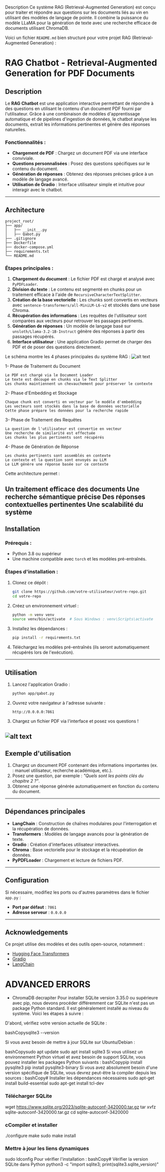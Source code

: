 Description
Ce système RAG (Retrieval-Augmented Generation) est conçu pour traiter et répondre aux questions sur les documents liés au vin en utilisant des modèles de langage de pointe. Il combine la puissance du modèle LLaMA pour la génération de texte avec une recherche efficace de documents utilisant ChromaDB.


Voici un fichier `README.md` bien structuré pour votre projet RAG (Retrieval-Augmented Generation) :  


# RAG Chatbot - Retrieval-Augmented Generation for PDF Documents


## Description

Le **RAG Chatbot** est une application interactive permettant de répondre à des questions en utilisant le contenu d'un document PDF fourni par l'utilisateur. Grâce à une combinaison de modèles d'apprentissage automatique et de pipelines d'ingestion de données, le chatbot analyse les documents, extrait les informations pertinentes et génère des réponses naturelles.

### Fonctionnalités :
- **Chargement de PDF** : Chargez un document PDF via une interface conviviale.
- **Questions personnalisées** : Posez des questions spécifiques sur le contenu du document.
- **Génération de réponses** : Obtenez des réponses précises grâce à un modèle de langage avancé.
- **Utilisation de Gradio** : Interface utilisateur simple et intuitive pour interagir avec le chatbot.

---

## Architecture
```
project_root/
├── app/
│   ├── __init__.py
│   ├── Qabot.py
├── .gitignore
├── Dockerfile
├── docker-compose.yml
├── requirements.txt
└── README.md
```
### Étapes principales :
1. **Chargement du document** : Le fichier PDF est chargé et analysé avec `PyPDFLoader`.
2. **Division du texte** : Le contenu est segmenté en chunks pour un traitement efficace à l'aide de `RecursiveCharacterTextSplitter`.
3. **Création de la base vectorielle** : Les chunks sont convertis en vecteurs avec `sentence-transformers/all-MiniLM-L6-v2` et stockés dans une base Chroma.
4. **Récupération des informations** : Les requêtes de l'utilisateur sont comparées aux vecteurs pour retrouver les passages pertinents.
5. **Génération de réponses** : Un modèle de langage basé sur `unsloth/Llama-3.2-1B-Instruct` génère des réponses à partir des passages récupérés.
6. **Interface utilisateur** : Une application Gradio permet de charger des PDF et de poser des questions directement.

Le schéma montre les 4 phases principales du système RAG :
![alt text](<Untitled diagram-2025-01-15-163120.png>)

1- Phase de Traitement du Document

    Le PDF est chargé via le Document Loader
    Le texte est découpé en chunks via le Text Splitter
    Les chunks maintiennent un chevauchement pour préserver le contexte


2- Phase d'Embedding et Stockage

    Chaque chunk est converti en vecteur par le modèle d'embedding
    Les vecteurs sont stockés dans la base de données vectorielle
    Cette phase prépare les données pour la recherche rapide


3- Phase de Traitement des Requêtes

    La question de l'utilisateur est convertie en vecteur
    Une recherche de similarité est effectuée
    Les chunks les plus pertinents sont récupérés


4- Phase de Génération de Réponse

    Les chunks pertinents sont assemblés en contexte
    Le contexte et la question sont envoyés au LLM
    Le LLM génère une réponse basée sur ce contexte


Cette architecture permet :

Un traitement efficace des documents
Une recherche sémantique précise
Des réponses contextuelles pertinentes
Une scalabilité du système
---

## Installation

### Prérequis :
- Python 3.8 ou supérieur
- Une machine compatible avec `torch` et les modèles pré-entraînés.

### Étapes d'installation :

1. Clonez ce dépôt :
   ```bash
   git clone https://github.com/votre-utilisateur/votre-repo.git
   cd votre-repo
   ```

2. Créez un environnement virtuel :
   ```bash
   python -m venv venv
   source venv/bin/activate  # Sous Windows : venv\Scripts\activate
   ```

3. Installez les dépendances :
   ```bash
   pip install -r requirements.txt
   ```

4. Téléchargez les modèles pré-entraînés (ils seront automatiquement récupérés lors de l'exécution).

---

## Utilisation

1. Lancez l'application Gradio :
   ```bash
   python app/qabot.py
   ```

2. Ouvrez votre navigateur à l'adresse suivante :
   ```
   http://0.0.0.0:7861
   ```

3. Chargez un fichier PDF via l'interface et posez vos questions !

![alt text](image.png)
---

## Exemple d'utilisation

1. Chargez un document PDF contenant des informations importantes (ex. : manuel utilisateur, recherche académique, etc.).
2. Posez une question, par exemple : _"Quels sont les points clés du chapitre 2 ?"_.
3. Obtenez une réponse générée automatiquement en fonction du contenu du document.

---

## Dépendances principales

- **LangChain** : Construction de chaînes modulaires pour l'interrogation et la récupération de données.
- **Transformers** : Modèles de langage avancés pour la génération de texte.
- **Gradio** : Création d'interfaces utilisateur interactives.
- **Chroma** : Base vectorielle pour le stockage et la récupération de données.
- **PyPDFLoader** : Chargement et lecture de fichiers PDF.

---

## Configuration

Si nécessaire, modifiez les ports ou d'autres paramètres dans le fichier `app.py` :
- **Port par défaut** : `7861`
- **Adresse serveur** : `0.0.0.0`

---

## Acknowledgements

Ce projet utilise des modèles et des outils open-source, notamment :
- [Hugging Face Transformers](https://huggingface.co/transformers/)
- [Gradio](https://gradio.app/)
- [LangChain](https://www.langchain.com/)

# ADVANCED ERRORS

- ChromaDB decrapiter
    Pour installer SQLite version 3.35.0 ou supérieure avec pip, nous devons procéder différemment car SQLite n'est pas un package Python standard. Il est généralement installé au niveau du système. Voici les étapes à suivre :

D'abord, vérifiez votre version actuelle de SQLite :

bashCopysqlite3 --version

Si vous avez besoin de mettre à jour SQLite sur Ubuntu/Debian :

bashCopysudo apt update
sudo apt install sqlite3
Si vous utilisez un environnement Python virtuel et avez besoin de support SQLite, vous pouvez installer les packages Python suivants :
bashCopypip install pysqlite3
pip install pysqlite3-binary
Si vous avez absolument besoin d'une version spécifique de SQLite, vous devrez peut-être la compiler depuis les sources :
bashCopy# Installer les dépendances nécessaires
sudo apt-get install build-essential
sudo apt-get install tcl-dev

### Télécharger SQLite
wget https://www.sqlite.org/2023/sqlite-autoconf-3420000.tar.gz
tar xvfz sqlite-autoconf-3420000.tar.gz
cd sqlite-autoconf-3420000

### cCompiler et installer
./configure
make
sudo make install

### Mettre à jour les liens dynamiques
sudo ldconfig
Pour vérifier l'installation :
bashCopy# Vérifier la version SQLite dans Python
python3 -c "import sqlite3; print(sqlite3.sqlite_version)"




